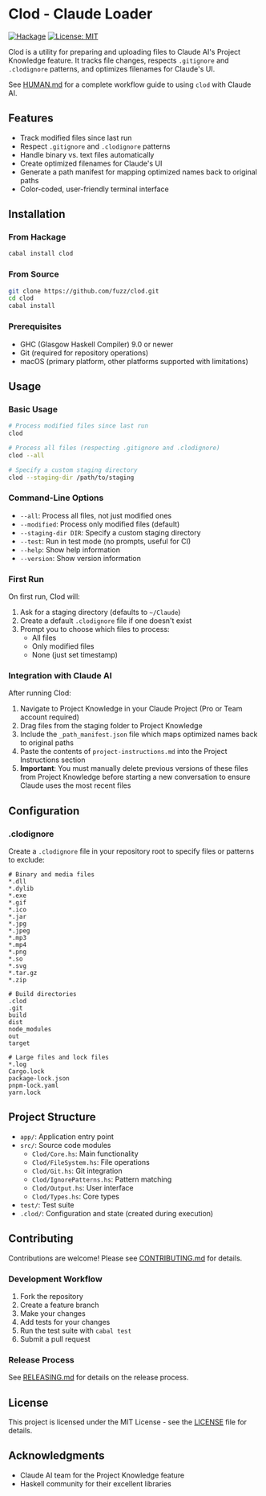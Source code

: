 # Clod - Claude Loader

[![Hackage](https://img.shields.io/hackage/v/clod.svg)](https://hackage.haskell.org/package/clod)
[![License: MIT](https://img.shields.io/badge/License-MIT-yellow.svg)](https://opensource.org/licenses/MIT)

Clod is a utility for preparing and uploading files to Claude AI's Project Knowledge feature. It tracks file changes, respects `.gitignore` and `.clodignore` patterns, and optimizes filenames for Claude's UI.

See [HUMAN.md](HUMAN.md) for a complete workflow guide to using `clod` with Claude AI.

## Features

- Track modified files since last run
- Respect `.gitignore` and `.clodignore` patterns
- Handle binary vs. text files automatically
- Create optimized filenames for Claude's UI
- Generate a path manifest for mapping optimized names back to original paths
- Color-coded, user-friendly terminal interface

## Installation

### From Hackage

```bash
cabal install clod
```

### From Source

```bash
git clone https://github.com/fuzz/clod.git
cd clod
cabal install
```

### Prerequisites

- GHC (Glasgow Haskell Compiler) 9.0 or newer
- Git (required for repository operations)
- macOS (primary platform, other platforms supported with limitations)

## Usage

### Basic Usage

```bash
# Process modified files since last run
clod

# Process all files (respecting .gitignore and .clodignore)
clod --all

# Specify a custom staging directory
clod --staging-dir /path/to/staging
```

### Command-Line Options

- `--all`: Process all files, not just modified ones
- `--modified`: Process only modified files (default)
- `--staging-dir DIR`: Specify a custom staging directory
- `--test`: Run in test mode (no prompts, useful for CI)
- `--help`: Show help information
- `--version`: Show version information

### First Run

On first run, Clod will:

1. Ask for a staging directory (defaults to `~/Claude`)
2. Create a default `.clodignore` file if one doesn't exist
3. Prompt you to choose which files to process:
   - All files
   - Only modified files
   - None (just set timestamp)

### Integration with Claude AI

After running Clod:

1. Navigate to Project Knowledge in your Claude Project (Pro or Team account required)
2. Drag files from the staging folder to Project Knowledge
3. Include the `_path_manifest.json` file which maps optimized names back to original paths
4. Paste the contents of `project-instructions.md` into the Project Instructions section
5. **Important**: You must manually delete previous versions of these files from Project Knowledge before starting a new conversation to ensure Claude uses the most recent files

## Configuration

### .clodignore

Create a `.clodignore` file in your repository root to specify files or patterns to exclude:

```
# Binary and media files
*.dll
*.dylib
*.exe
*.gif
*.ico
*.jar
*.jpg
*.jpeg
*.mp3
*.mp4
*.png
*.so
*.svg
*.tar.gz
*.zip

# Build directories
.clod
.git
build
dist
node_modules
out
target

# Large files and lock files
*.log
Cargo.lock
package-lock.json
pnpm-lock.yaml
yarn.lock
```

## Project Structure

- `app/`: Application entry point
- `src/`: Source code modules
  - `Clod/Core.hs`: Main functionality
  - `Clod/FileSystem.hs`: File operations
  - `Clod/Git.hs`: Git integration
  - `Clod/IgnorePatterns.hs`: Pattern matching
  - `Clod/Output.hs`: User interface
  - `Clod/Types.hs`: Core types
- `test/`: Test suite
- `.clod/`: Configuration and state (created during execution)

## Contributing

Contributions are welcome! Please see [CONTRIBUTING.md](CONTRIBUTING.md) for details.

### Development Workflow

1. Fork the repository
2. Create a feature branch
3. Make your changes
4. Add tests for your changes
5. Run the test suite with `cabal test`
6. Submit a pull request

### Release Process

See [RELEASING.md](RELEASING.md) for details on the release process.

## License

This project is licensed under the MIT License - see the [LICENSE](LICENSE) file for details.

## Acknowledgments

- Claude AI team for the Project Knowledge feature
- Haskell community for their excellent libraries
